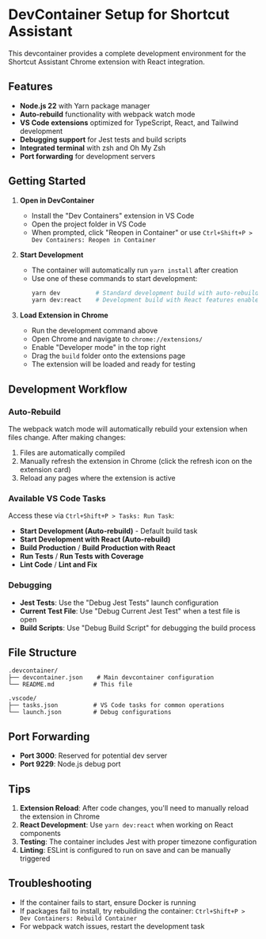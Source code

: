 # DevContainer Setup for Shortcut Assistant

This devcontainer provides a complete development environment for the Shortcut Assistant Chrome extension with React integration.

## Features

- **Node.js 22** with Yarn package manager
- **Auto-rebuild** functionality with webpack watch mode
- **VS Code extensions** optimized for TypeScript, React, and Tailwind development
- **Debugging support** for Jest tests and build scripts
- **Integrated terminal** with zsh and Oh My Zsh
- **Port forwarding** for development servers

## Getting Started

1. **Open in DevContainer**
   - Install the "Dev Containers" extension in VS Code
   - Open the project folder in VS Code
   - When prompted, click "Reopen in Container" or use `Ctrl+Shift+P > Dev Containers: Reopen in Container`

2. **Start Development**
   - The container will automatically run `yarn install` after creation
   - Use one of these commands to start development:
     ```bash
     yarn dev          # Standard development build with auto-rebuild
     yarn dev:react    # Development build with React features enabled
     ```

3. **Load Extension in Chrome**
   - Run the development command above
   - Open Chrome and navigate to `chrome://extensions/`
   - Enable "Developer mode" in the top right
   - Drag the `build` folder onto the extensions page
   - The extension will be loaded and ready for testing

## Development Workflow

### Auto-Rebuild
The webpack watch mode will automatically rebuild your extension when files change. After making changes:
1. Files are automatically compiled
2. Manually refresh the extension in Chrome (click the refresh icon on the extension card)
3. Reload any pages where the extension is active

### Available VS Code Tasks
Access these via `Ctrl+Shift+P > Tasks: Run Task`:
- **Start Development (Auto-rebuild)** - Default build task
- **Start Development with React (Auto-rebuild)**
- **Build Production** / **Build Production with React**
- **Run Tests** / **Run Tests with Coverage**
- **Lint Code** / **Lint and Fix**

### Debugging
- **Jest Tests**: Use the "Debug Jest Tests" launch configuration
- **Current Test File**: Use "Debug Current Jest Test" when a test file is open
- **Build Scripts**: Use "Debug Build Script" for debugging the build process

## File Structure

```
.devcontainer/
├── devcontainer.json    # Main devcontainer configuration
└── README.md           # This file

.vscode/
├── tasks.json          # VS Code tasks for common operations
└── launch.json         # Debug configurations
```

## Port Forwarding

- **Port 3000**: Reserved for potential dev server
- **Port 9229**: Node.js debug port

## Tips

1. **Extension Reload**: After code changes, you'll need to manually reload the extension in Chrome
2. **React Development**: Use `yarn dev:react` when working on React components
3. **Testing**: The container includes Jest with proper timezone configuration
4. **Linting**: ESLint is configured to run on save and can be manually triggered

## Troubleshooting

- If the container fails to start, ensure Docker is running
- If packages fail to install, try rebuilding the container: `Ctrl+Shift+P > Dev Containers: Rebuild Container`
- For webpack watch issues, restart the development task 